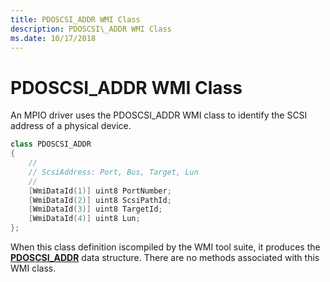 ```yaml
---
title: PDOSCSI_ADDR WMI Class
description: PDOSCSI\_ADDR WMI Class
ms.date: 10/17/2018
---
```


# PDOSCSI\_ADDR WMI Class


An MPIO driver uses the PDOSCSI\_ADDR WMI class to identify the SCSI address of a physical device.

```cpp
class PDOSCSI_ADDR
{
    //
    // ScsiAddress: Port, Bus, Target, Lun
    //
    [WmiDataId(1)] uint8 PortNumber;
    [WmiDataId(2)] uint8 ScsiPathId;
    [WmiDataId(3)] uint8 TargetId;
    [WmiDataId(4)] uint8 Lun;
};
```

When this class definition iscompiled by the WMI tool suite, it produces the [**PDOSCSI\_ADDR**](/windows-hardware/drivers/ddi/mpiodisk/ns-mpiodisk-_pdoscsi_addr) data structure. There are no methods associated with this WMI class.

 

